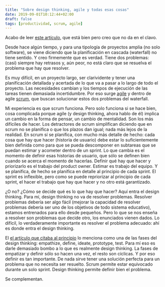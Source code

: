 ```yaml
---
title: "Sobre design thinking, agile y todas esas cosas"
date: 2019-09-01T10:12:44+02:00
draft: false
tags: [productividad, scrum, agile]
---
```


Acabo de leer [este artículo](https://www.invisionapp.com/inside-design/what-is-design-thinking/), que está bien pero creo que no da en el clavo.

Desde hace algún tiempo, y para una tipología de proyectos amplia (no solo software), se viene diciendo que la planificación en cascada (waterfall) no tiene sentido. Y creo firmemente que es verdad. Tiene dos problemas: (casi) siempre hay retrasos y, aún peor, no está claro que se resuelva el problema que hay que resolver.

Es muy difícil, en un proyecto largo, ser clarividente y tener una planificación detallada y acertada de lo que va a pasar a lo largo de todo el proyecto. Las necesidades cambian y los tiempos de ejecución de las tareas tienen demasiada incertidumbre. Por eso surge [agile](https://agilemanifesto.org/) y dentro de agile [scrum](https://www.amazon.es/Scrum-Doing-Twice-Work-Half/dp/1847941109), que buscan solucionar estos dos problemas del waterfall.

Mi experiencia es que scrum funciona. Pero solo funciona si se hace bien, cosa complicada porque agile (y design thinking, ahora hablo de él) implica un cambio en la forma de pensar, un cambio de mentalidad. Son los más difíciles de hacer. Los detractores de scrum simplifican diciendo que en scrum no se planifica o que los plazos dan igual; nada más lejos de la realidad. En scrum sí se planifica, con mucho más detalle de hecho: cada cosa que hay que hacer (historia de usuario) debe estar lo suficientemente bien definida como para que se pueda descomponer en subtareas que se puedan estimar y acometer dentro de un sprint. Lo que cambia es el momento de definir esas historias de usuario, que sólo se definen bien cuando se acerca el momento de hacerlas. Definir qué hay que hacer y priorizarlo es el trabajo del product owner. Estimar es trabajo del equipo. Y se planifica, de hecho se planifica en detalle al principio de cada sprint. El sprint es inflexible, pero como se puede repriorizar al principio de cada sprint, el hacer el trabajo que hay que hacer y no otro está garantizado.

¿O no? ¿Cómo se decide qué es lo que hay que hacer? Aquí entra el design thinking. Para mí, design thinking no va de resolver problemas. Resolver problemas debería ser algo fácil (mejorar la capacidad de resolver problemas debería ser uno de los objetivos de todo sistema educativo), estamos entrenados para ello desde pequeños. Pero lo que se nos enseña a resolver son problemas que decide otro, los enunciados vienen dados. Lo difícil, lo verdaderamente importante es resolver el problema adecuado: ahí es donde entra el design thinking.

El [el artículo que citaba al principio](https://www.invisionapp.com/inside-design/what-is-design-thinking/) lo menciona como una de las fases del design thinking: empathize, define, ideate, prototype, test. Para mí eso es darle demasiado bombo a lo que es realmente design thinking. La fases de empatizar y definir sólo so hacen una vez, el resto son cíclicas. Y por eso definir es tan importante. De nada sirve tener una solución perfecta para un problema que no necesita ser resuelto. Scrum permite estar equivocado durante un solo sprint. Design thinking permite definir bien el problema.

Se complementan.
